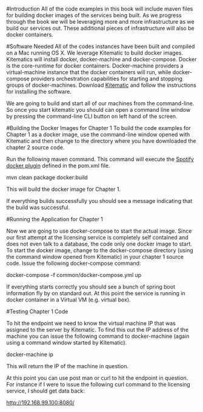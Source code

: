 #Introduction
All of the code examples in this book will include maven files for building docker images of the services being built.  As we progress through the book we will be leveraging more and more infrastructure as we build our services out.   These additional pieces of infrastructure will also be docker containers.  


#Software Needed
All of the codes instances have been built and compiled on a Mac running OS X.  We leverage Kitematic to build docker images.  Kitematics will install docker, docker-machine and docker-compose.  Docker is the core-runtime for docker containers.  Docker-machine providers a virtual-machine instance that the docker containers will run, while docker-compose providers orchestration capabilities for  starting and stopping groups of docker-machines.  Download [Kitematic](https://kitematic.com/) and follow the instructions for installing the software.

We are going to build and start all of our machines from the command-line.  So once you start kitematic you should can open a command line window by pressing the command-line CLI button on left hand of the screen.

#Building the Docker Images for Chapter 1
To build the code examples for Chapter 1 as a docker image, use the command-line window opened with Kitematic and then change to the directory where you have downloaded the chapter 2 source code.

Run the following maven command.  This command will execute the [Spotify docker plugin](https://github.com/spotify/docker-maven-plugin) defined in the pom.xml file.  

   mvn clean package docker:build

This will build the docker image for Chapter 1.

If everything builds successfully you should see a message indicating that the build was successful.

#Running the Application for Chapter 1

Now we are going to use docker-compose to start the actual image.  Since our first attempt at the licensing service is completely
self contained and does not even talk to a database, the code only one docker image to start.  To start the docker image,
change to the docker-compose directory (using the command window opened from Kitematic) in your chapter 1 source code.  Issue the following docker-compose command:

   docker-compose -f common/docker-compose.yml up

If everything starts correctly you should see a bunch of spring boot information fly by on standard out.  At this point the service is running in docker container in a Virtual VM (e.g. virtual box).

#Testing Chapter 1 Code

To hit the endpoint we need to know the virtual machine IP that was assigned to the server by Kitematic.  To find this out the IP address of the machine you can issue the following command to docker-machine (again using a command window started by Kitematic).

docker-machine ip

This will return the IP of the machine in question.

At this point you can use post man or curl to hit the endpoint in question.  For instance if I were to issue the following curl command to the licensing service, I should get data back:

http://192.168.99.100:8080/

